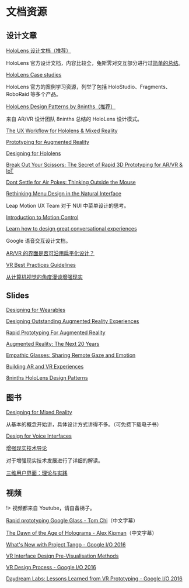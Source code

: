 # 文档资源


## 设计文章
[HoloLens 设计文档（推荐）](https://developer.microsoft.com/en-us/windows/holographic/design)

HoloLens 官方设计文档，内容比较全，兔斯霁对交互部分进行过[简单的总结](https://zhuanlan.zhihu.com/p/20650838)。

[HoloLens Case studies](https://developer.microsoft.com/en-us/windows/holographic/case_studies)

HoloLens 官方的案例学习资源，列举了包括 HoloStudio、Fragments、RoboRaid 等多个产品。

[HoloLens Design Patterns by 8ninths（推荐）](http://8ninths.com/hololens-design-patterns/)

来自 AR/VR 设计团队 8ninths 总结的 HoloLens 设计模式。


[The UX Workflow for Hololens & Mixed Reality](https://hackernoon.com/the-ux-workflow-for-hololens-mixed-reality-3bf59192e577#.oe468shbn)

[Prototyping for Augmented Reality](https://medium.com/momentary-exploration/prototyping-for-augmented-reality-ffc724a679b2#.4zo1kjahy)

[Designing for Hololens](https://blog.prototypr.io/designing-for-hololens-b7b7899cf59b#.27t9vn4ku)

[Break Out Your Scissors: The Secret of Rapid 3D Prototyping for AR/VR & IoT](http://blog.leapmotion.com/break-scissors-secret-rapid-3d-prototyping-arvr-iot/)

[Dont Settle for Air Pokes: Thinking Outside the Mouse](http://blog.leapmotion.com/dont-settle-for-air-pokes-thinking-outside-the-mouse/)

[Rethinking Menu Design in the Natural Interface](http://blog.leapmotion.com/rethinking-menu-design-in-the-natural-interface-wild-west/)

Leap Motion UX Team 对于 NUI 中菜单设计的思考。

[Introduction to Motion Control](https://developer-archive.leapmotion.com/articles/intro-to-motion-control)

[Learn how to design great conversational experiences](https://developers.google.com/actions/design/get-started)

Google 语音交互设计文档。

[AR/VR 的界面是否可沿用扁平化设计？](https://zhuanlan.zhihu.com/p/21408173)

[VR Best Practices Guidelines](https://developer-archive.leapmotion.com/assets/Leap%20Motion%20VR%20Best%20Practices%20Guidelines.pdf)

[从计算机视觉的角度漫谈增强现实](https://zhuanlan.zhihu.com/p/21450518)


## Slides

[Designing for Wearables](https://www.slideshare.net/slideshow/embed_code/key/pW6w6e3yBJ3WzK)

[Designing Outstanding Augmented Reality Experiences](https://www.slideshare.net/slideshow/embed_code/key/npcHXFGUAAmAPx)

[Rapid Prototyping For Augmented Reality](https://www.slideshare.net/slideshow/embed_code/key/3Ud0Op5woCitAj)

[Augmented Reality: The Next 20 Years](https://www.slideshare.net/slideshow/embed_code/key/ke6w1BQwW359UT)

[Empathic Glasses: Sharing Remote Gaze and Emotion](https://www.slideshare.net/slideshow/embed_code/key/qwbhu2z0AtgNJy)

[Building AR and VR Experiences](https://www.slideshare.net/slideshow/embed_code/key/Smu2qTm2L6Jpu)

[8ninths HoloLens Design Patterns](https://www.slideshare.net/8ninths/8ninths-hololens-design-patterns)

## 图书
[Designing for Mixed Reality](http://www.oreilly.com/design/free/designing-for-mixed-reality.csp)

从基本的概念开始讲，具体设计方式讲得不多。（可免费下载电子书）

[Design for Voice Interfaces](http://www.oreilly.com/design/free/design-for-voice-interfaces.csp)

[增强现实技术导论](https://book.douban.com/subject/26839333/)

对于增强现实技术发展进行了详细的解读。

[三维用户界面：理论与实践](https://book.douban.com/subject/1792116/)


## 视频

!> 视频都来自 Youtube，请自备梯子。

[Rapid prototyping Google Glass - Tom Chi](https://www.youtube.com/watch?v=d5_h1VuwD6g
)（中文字幕）


[The Dawn of the Age of Holograms - Alex Kipman](https://www.youtube.com/watch?v=jGOE8q1mH3M)（中文字幕）


[What's New with Project Tango - Google I/O 2016](https://www.youtube.com/watch?v=yvgPrZNp4So)

[VR Interface Design Pre-Visualisation Methods](https://www.youtube.com/watch?v=id86HeV-Vb8&t=2s)

[VR Design Process - Google I/O 2016](https://www.youtube.com/watch?v=-mcXAMDch7s)

[Daydream Labs: Lessons Learned from VR Prototyping - Google I/O 2016](https://www.youtube.com/watch?v=lGUmTQgbiAY)




